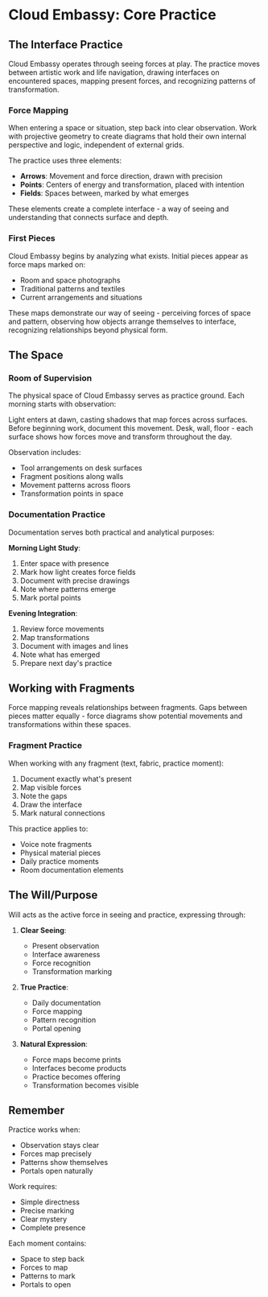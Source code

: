 # Cloud Embassy: Core Practice

## The Interface Practice

Cloud Embassy operates through seeing forces at play. The practice moves between artistic work and life navigation, drawing interfaces on encountered spaces, mapping present forces, and recognizing patterns of transformation.

### Force Mapping
When entering a space or situation, step back into clear observation. Work with projective geometry to create diagrams that hold their own internal perspective and logic, independent of external grids.

The practice uses three elements:
- **Arrows**: Movement and force direction, drawn with precision
- **Points**: Centers of energy and transformation, placed with intention
- **Fields**: Spaces between, marked by what emerges

These elements create a complete interface - a way of seeing and understanding that connects surface and depth.

### First Pieces
Cloud Embassy begins by analyzing what exists. Initial pieces appear as force maps marked on:
- Room and space photographs
- Traditional patterns and textiles
- Current arrangements and situations

These maps demonstrate our way of seeing - perceiving forces of space and pattern, observing how objects arrange themselves to interface, recognizing relationships beyond physical form.

## The Space

### Room of Supervision
The physical space of Cloud Embassy serves as practice ground. Each morning starts with observation:

Light enters at dawn, casting shadows that map forces across surfaces. Before beginning work, document this movement. Desk, wall, floor - each surface shows how forces move and transform throughout the day.

Observation includes:
- Tool arrangements on desk surfaces
- Fragment positions along walls
- Movement patterns across floors
- Transformation points in space

### Documentation Practice
Documentation serves both practical and analytical purposes:

**Morning Light Study**:
1. Enter space with presence
2. Mark how light creates force fields
3. Document with precise drawings
4. Note where patterns emerge
5. Mark portal points

**Evening Integration**:
1. Review force movements
2. Map transformations
3. Document with images and lines
4. Note what has emerged
5. Prepare next day's practice

## Working with Fragments

Force mapping reveals relationships between fragments. Gaps between pieces matter equally - force diagrams show potential movements and transformations within these spaces.

### Fragment Practice
When working with any fragment (text, fabric, practice moment):

1. Document exactly what's present
2. Map visible forces
3. Note the gaps
4. Draw the interface
5. Mark natural connections

This practice applies to:
- Voice note fragments
- Physical material pieces
- Daily practice moments
- Room documentation elements

## The Will/Purpose

Will acts as the active force in seeing and practice, expressing through:

1. **Clear Seeing**:
   - Present observation
   - Interface awareness
   - Force recognition
   - Transformation marking

2. **True Practice**:
   - Daily documentation
   - Force mapping
   - Pattern recognition
   - Portal opening

3. **Natural Expression**:
   - Force maps become prints
   - Interfaces become products
   - Practice becomes offering
   - Transformation becomes visible

## Remember

Practice works when:
- Observation stays clear
- Forces map precisely
- Patterns show themselves
- Portals open naturally

Work requires:
- Simple directness
- Precise marking
- Clear mystery
- Complete presence

Each moment contains:
- Space to step back
- Forces to map
- Patterns to mark
- Portals to open
